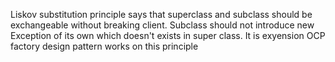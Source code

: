 Liskov substitution principle says that superclass and subclass should be exchangeable without breaking client. Subclass should not introduce new Exception of its own which doesn't exists in super class.
It is exyension OCP factory design pattern works on this principle